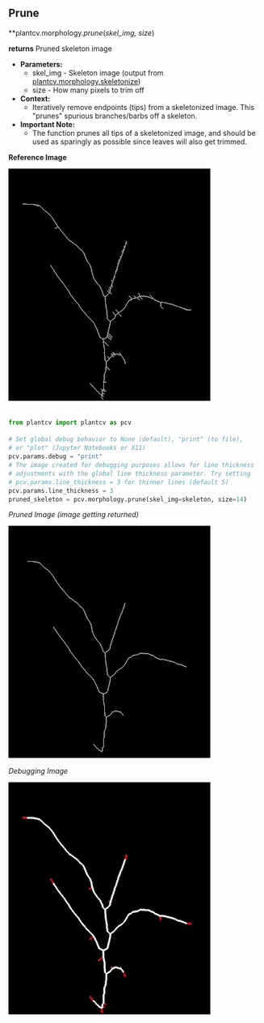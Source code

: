 ## Prune

**plantcv.morphology.*prune*(*skel_img, size*)

**returns** Pruned skeleton image 

- **Parameters:**
    - skel_img - Skeleton image (output from [plantcv.morphology.skeletonize](skeletonize.md))
    - size - How many pixels to trim off 
- **Context:**
    - Iteratively remove endpoints (tips) from a skeletonized image. This "prunes" spurious branches/barbs off a skeleton.
- **Important Note:**
    - The function prunes all tips of a skeletonized image, and should be used as sparingly as possible since leaves will also get trimmed. 

**Reference Image**

![Screenshot](img/documentation_images/prune/skeleton_image.jpg)

```python

from plantcv import plantcv as pcv

# Set global debug behavior to None (default), "print" (to file), 
# or "plot" (Jupyter Notebooks or X11)
pcv.params.debug = "print"
# The image created for debugging purposes allows for line thickness 
# adjustments with the global line thickness parameter. Try setting 
# pcv.params.line_thickness = 3 for thinner lines (default 5)
pcv.params.line_thickness = 3 
pruned_skeleton = pcv.morphology.prune(skel_img=skeleton, size=14)

```
*Pruned Image (image getting returned)*

![Screenshot](img/documentation_images/prune/pruned_skeleton.jpg)

*Debugging Image*

![Screenshot](img/documentation_images/prune/debugging_pruned_image.jpg)

